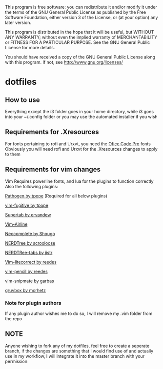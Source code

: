 This program is free software: you can redistribute it and/or modify
it under the terms of the GNU General Public License as published by
the Free Software Foundation, either version 3 of the License, or
(at your option) any later version.

This program is distributed in the hope that it will be useful,
but WITHOUT ANY WARRANTY; without even the implied warranty of
MERCHANTABILITY or FITNESS FOR A PARTICULAR PURPOSE.  See the
GNU General Public License for more details.

You should have received a copy of the GNU General Public License
along with this program.  If not, see <http://www.gnu.org/licenses/>

# dotfiles

## How to use
Everything except the i3 folder goes in your home directory, while i3 goes into your ~/.config folder
or you may use the automated installer if you wish

## Requirements for .Xresources
For fonts pertaining to rofi and Urxvt, you need the [Ofice Code Pro](https://github.com/nathco/Office-Code-Pro) fonts
Obviously you will need rofi and Urxvt for the .Xresources changes to apply to them

## Requirements for vim changes
Vim Requires powerline fonts, and lua for the plugins to function correctly
Also the following plugins:

[Pathogen by tpope](https://github.com/tpope/vim-pathogen) (Required for all below plugins)

[vim-fugitive by tpope](https://github.com/tpope/vim-fugitive)

[Supertab by ervandew](https://github.com/ervandew/supertab)

[Vim-Airline](https://github.com/vim-airline/vim-airline)

[Neocomplete by Shougo](https://github.com/Shougo/neocomplete.vim)

[NERDTree by scrooloose](https://github.com/scrooloose/nerdtree)

[NERDTRee-tabs by jistr](https://github.com/jistr/vim-nerdtree-tabs)

[Vim-litecorrect by reedes](https://github.com/reedes/vim-litecorrect)

[vim-pencil by reedes](https://github.com/reedes/vim-pencil)

[vim-snipmate by garbas](https://github.com/garbas/vim-snipmate)

[gruvbox by morhetz](https://github.com/morhetz/gruvbox)

### Note for plugin authors
If any plugin author wishes me to do so, I will remove my .vim folder from the repo

## NOTE
Anyone wishing to fork any of my dotfiles, feel free to create a seperate branch, if the changes are something that I would find use of and actually use in my workflow, I will integrate it into the master branch with your permission
